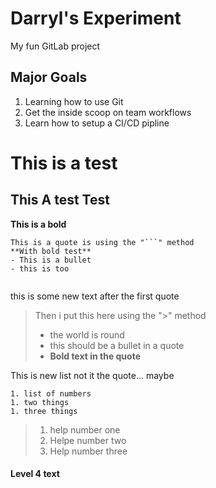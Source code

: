 # Darryl's Experiment

My fun GitLab project

## Major Goals
1. Learning how to use Git
1. Get the inside scoop on team workflows
1. Learn how to setup a CI/CD pipline

# This is a test

## This A test Test 

**This is a bold**

```
This is a quote is using the "```" method
**With bold test**  
- This is a bullet  
- this is too  


```

this is some new text after the first quote   
  
> Then i put this here using the ">" method
> - the world is round  
> - this should be a bullet in a quote  
> - **Bold text in the quote**  

This is new list not it the quote... maybe

```
1. list of numbers
1. two things
1. three things
```

> 1. help number one
> 1. Helpe number two
> 1. Help number three

#### Level 4 text





